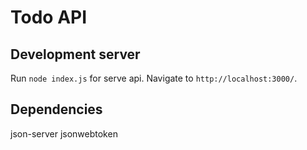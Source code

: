 # Todo API

## Development server

Run `node index.js` for serve api. Navigate to `http://localhost:3000/`.

## Dependencies

json-server
jsonwebtoken

